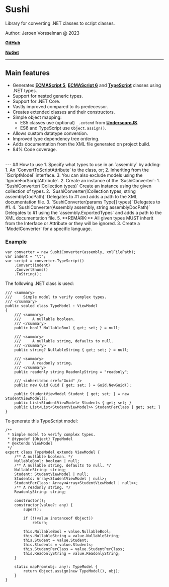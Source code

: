 # Sushi
Library for converting .NET classes to script classes.

Author: Jeroen Vorsselman @ 2023

**[GitHub](https://github.com/jvorssel)**

**[NuGet](https://www.nuget.org/packages/SushiScriptCore/1.0.0)**

---
##  Main features
- Generates **[ECMAScript 5](https://github.com/jvorssel/Sushi/blob/master/TestResults/models.es5.js)**, **[ECMAScript 6](https://github.com/jvorssel/Sushi/blob/master/TestResults/models.es6.js)** and **[TypeScript](https://github.com/jvorssel/Sushi/blob/master/TestResults/models.latest.ts)** classes using .NET types.
- Support for nested generic types.
- Support for .NET Core. 
- Vastly improved compared to its predecessor.
- Creates extended classes and their constructors.
- Simple object mapping:
  - ES5 classes use (optional) `_.extend` from **[UnderscoreJS](https://underscorejs.org/)**.
  - ES6 and TypeScript use `Object.assign()`.
- Allows custom datatype conversion.
- Improved type dependency tree ordering.
- Adds documentation from the XML file generated on project build.
- 84% Code coverage.
<br>
---
## How to use
1. Specify what types to use in an `assembly` by adding:
   1. An `ConvertToScriptAttribute` to the class, or;
   2. Inheriting from the `IScriptModel` interface. 
   3. You can also exclude models using the `IgnoreForScriptAttribute`.
2. Create an instance of the `SushiConverter`:
   1. `SushiConverter(ICollection<Type> types)` Create an instance using the given collection of types.
   2. `SushiConverter(ICollection<Type> types, string assemblyDocPath)` Delegates to #1 and adds a path to the XML documentation file. 
   3. `SushiConverter(params Type[] types)` Delegates to #1. 
   4. `SushiConverter(Assembly assembly, string assemblyDocPath)` Delegates to #1 using the `assembly.ExportedTypes` and adds a path to the XML documentation file.
   5. **REMARK:** All given types MUST inherit from the Interface or Attribute or they will be ignored.
3. Create a `ModelConverter` for a specific language.

### Example
``` 
var converter = new SushiConverter(assembly, xmlFilePath);
var indent = "\t";
var script = converter.TypeScript()
    .Convert(indent)
    .ConvertEnums()
    .ToString();
``` 
The following .NET class is used:

```
/// <summary>
///     Simple model to verify complex types.
/// </summary>
public sealed class TypeModel : ViewModel
{
	/// <summary>
	///     A nullable boolean.
	/// </summary>
	public bool? NullableBool { get; set; } = null;
	
	/// <summary>
	///     A nullable string, defaults to null.
	/// </summary>
	public string? NullableString { get; set; } = null;

	/// <summary>
	///     A readonly string.
	/// </summary>
	public readonly string ReadonlyString = "readonly";

	/// <inheritdoc cref="Guid" />
	public new Guid Guid { get; set; } = Guid.NewGuid();

	public StudentViewModel Student { get; set; } = new StudentViewModel();
	public List<StudentViewModel> Students { get; set; }
	public List<List<StudentViewModel>> StudentPerClass { get; set; }
}
```
To generate this TypeScript model:

```
/**
 * Simple model to verify complex types. 
 * @typedef {Object} TypeModel
 * @extends ViewModel 
 */
export class TypeModel extends ViewModel {
	/** A nullable boolean. */
	NullableBool: boolean | null;
	/** A nullable string, defaults to null. */
	NullableString: string;
	Student: StudentViewModel | null;
	Students: Array<StudentViewModel | null>;
	StudentPerClass: Array<Array<StudentViewModel | null>>;
	/** A readonly string. */
	ReadonlyString: string;

	constructor();
	constructor(value?: any) {
		super();

		if (!(value instanceof Object))
			return;

		this.NullableBool = value.NullableBool;
		this.NullableString = value.NullableString;
		this.Student = value.Student;
		this.Students = value.Students;
		this.StudentPerClass = value.StudentPerClass;
		this.ReadonlyString = value.ReadonlyString;
	}

	static mapFrom(obj: any): TypeModel {
		return Object.assign(new TypeModel(), obj);
	}
}
```